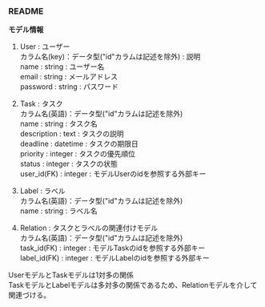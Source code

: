 ### README

**モデル情報**

1. User : ユーザー  
  カラム名(key)：データ型("id"カラムは記述を除外) : 説明  
  name : string : ユーザー名  
  email : string : メールアドレス  
  password : string : パスワード  


2. Task : タスク  
  カラム名(英語)：データ型("id"カラムは記述を除外)   
  name : string : タスク名  
  description : text : タスクの説明  
  deadline : datetime : タスクの期限日  
  priority : integer : タスクの優先順位  
  status : integer : タスクの状態  
  user_id(FK) : integer : モデルUserのidを参照する外部キー  


3. Label : ラベル  
  カラム名(英語)：データ型("id"カラムは記述を除外)   
  name : string : ラベル名  


4. Relation : タスクとラベルの関連付けモデル  
  カラム名(英語)：データ型("id"カラムは記述を除外)  
  task_id(FK) : integer : モデルTaskのidを参照する外部キー  
  label_id(FK) : integer : モデルLabelのidを参照する外部キー  

UserモデルとTaskモデルは1対多の関係  
TaskモデルとLabelモデルは多対多の関係であるため、Relationモデルを介して関連づける。  
